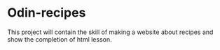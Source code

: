 # Odin-recipes
This project will contain the skill of making a website about recipes and show the completion of html lesson.
